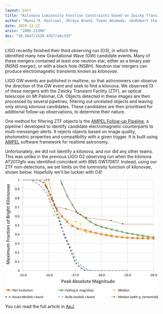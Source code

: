 ```yaml
---
layout: post
title: "Kilonova Luminosity Function Constraints based on Zwicky Transient Facility Searches for 13 Neutron Star Mergers"
author: "Mansi M. Kasliwal, Shreya Anand, Tomas Ahumada, <b>Robert Stein</b> et al."
date: 2020-12-22
arxiv: "2006.11306"
doi: "10.3847/1538-4357/abc335"
---
```

LIGO recently finished their third observing run (O3), in which they identified many new Gravitational Wave (GW) candidate events.
Many of these mergers contained at least one neutron star, either as a binary pair (NSNS merger), or with a black hole (NSBH).
Neutron star mergers can produce electromagnetic transients known as _kilonovae_.

LIGO GW events are published in realtime, so that astronomers can observe the direction of the GW event and seek to find a kilonova.
We observed 13 of these mergers with the Zwicky Transient Facility (ZTF), an optical telescope on Mt Palomar, CA. 
Objects detected in these images are then processed by several pipelines, filtering out unrelated objects and leaving only strong kilonova candidates. 
These candidates are then prioritised for additional follow-up observations, to determine their nature.

One method for filtering ZTF objects is the [AMPEL Follow-up Pipeline](https://github.com/robertdstein/ampel_followup_pipeline), 
a pipeline I developed to identify candidate electromagnetic counterparts to multi-messenger alerts. 
It rejects objects based on image quality, photometric properties and compatibility with a given trigger.
It is built using [AMPEL](https://arxiv.org/abs/1904.05922) software framework for realtime astronomy.

Unfortunately, we did not identify a kilonova, and nor did any other teams. 
This was unlike in the previous LIGO O2 observing run when the kilonova AT2017gfo was identified coincident with BNS GW170817.
Instead, using our ZTF non-detections, we set limits on the luminosity function of kilonovae, shown below. Hopefully we'll be luckier with O4!

<img src="/images/research/ztf_o3/fig12.jpg" alt="Fig12" class="center" />

You can read the full article in [ApJ](https://iopscience.iop.org/article/10.3847/1538-4357/abc335).